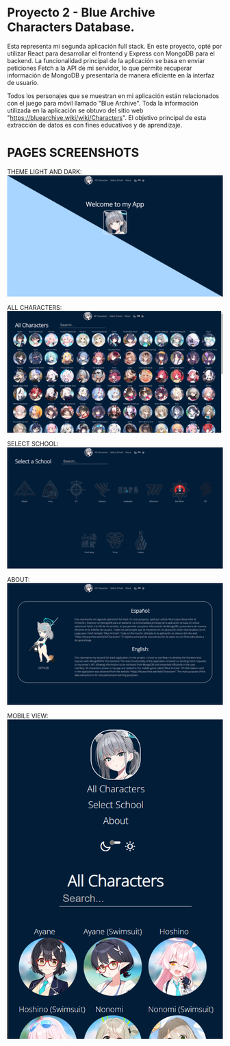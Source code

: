 # Proyecto 2 - Blue Archive Characters Database.

Esta representa mi segunda aplicación full stack. En este proyecto, opté por utilizar React para desarrollar el frontend y Express con MongoDB para el backend. La funcionalidad principal de la aplicación se basa en enviar peticiones Fetch a la API de mi servidor, lo que permite recuperar información de MongoDB y presentarla de manera eficiente en la interfaz de usuario.

Todos los personajes que se muestran en mi aplicación están relacionados con el juego para móvil llamado "Blue Archive". Toda la información utilizada en la aplicación se obtuvo del sitio web "https://bluearchive.wiki/wiki/Characters". El objetivo principal de esta extracción de datos es con fines educativos y de aprendizaje.


# PAGES SCREENSHOTS

THEME LIGHT AND DARK:
![theme-selector](/Screenshots/theme_light_dark.png)

ALL CHARACTERS:
![page-all-characters](/Screenshots/page_All_Characters.png)

SELECT SCHOOL:
![page-select-school](/Screenshots/page_Select_School.png)

ABOUT:
![page-about](/Screenshots/page_about.png)

MOBILE VIEW:
![mobile-view](/Screenshots/mobile_view.png)